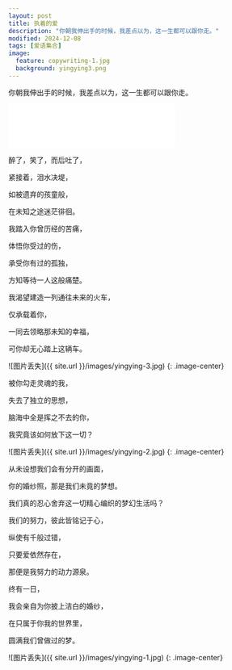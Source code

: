 ```yaml
---
layout: post
title: 执着的爱
description: "你朝我伸出手的时候，我差点以为，这一生都可以跟你走。"
modified: 2024-12-08
tags: [爱语集合]
image:
  feature: copywriting-1.jpg
  background: yingying3.png
---
```

你朝我伸出手的时候，我差点以为，这一生都可以跟你走。
<iframe frameborder="no" border="0" marginwidth="0" marginheight="0" width=330 height=86 auto="1" src="//music.163.com/outchain/player?type=2&id=34341360&auto=1&height=66"></iframe>

醉了，笑了，而后吐了，

紧接着，泪水决堤，

如被遗弃的孩童般，

在未知之途迷茫徘徊。



我踏入你曾历经的苦痛，

体悟你受过的伤，

承受你有过的孤独，

方知等待一人这般痛楚。



我渴望建造一列通往未来的火车，

仅承载着你，

一同去领略那未知的幸福，

可你却无心踏上这辆车。

![图片丢失]({{ site.url }}/images/yingying-3.jpg)
{: .image-center}

被你勾走灵魂的我，

失去了独立的思想，

脑海中全是挥之不去的你，

我究竟该如何放下这一切？

![图片丢失]({{ site.url }}/images/yingying-2.jpg)
{: .image-center}

从未设想我们会有分开的画面，

你的婚纱照，那是我们未竟的梦想。

我们真的忍心舍弃这一切精心编织的梦幻生活吗？

我们的努力，彼此皆铭记于心，

纵使有千般过错，

只要爱依然存在，

那便是我努力的动力源泉。

终有一日，

我会亲自为你披上洁白的婚纱，

在只属于你我的世界里，

圆满我们曾做过的梦。

![图片丢失]({{ site.url }}/images/yingying-1.jpg)
{: .image-center}
